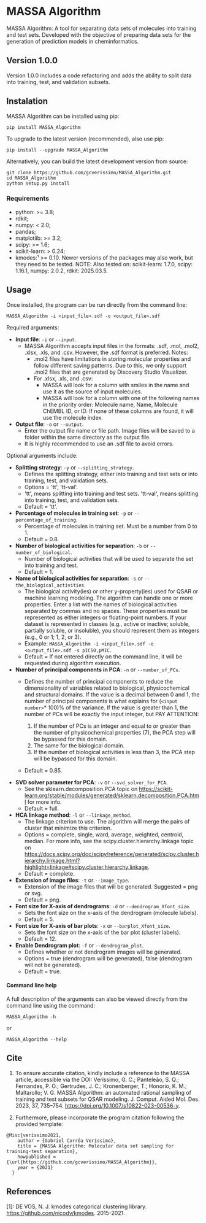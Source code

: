 # MASSA Algorithm
MASSA Algorithm: A tool for separating data sets of molecules into training and test sets. Developed with the objective of preparing data sets for the generation of prediction models in cheminformatics.


## Version 1.0.0
Version 1.0.0 includes a code refactoring and adds the ability to split data into training, test, and validation subsets.

## Instalation
MASSA Algorithm can be installed using pip:
```
pip install MASSA_Algorithm
```
To upgrade to the latest version (recommended), also use pip:
```
pip install --upgrade MASSA_Algorithm
```
Alternatively, you can build the latest development version from source:
```
git clone https://github.com/gcverissimo/MASSA_Algorithm.git
cd MASSA_Algorithm
python setup.py install
```
### Requirements
* python: >= 3.8;
* rdkit;
* numpy: < 2.0;
* pandas;
* matplotlib: >= 3.2;
* scipy: >= 1.6;
* scikit-learn: > 0.24;
* kmodes:¹ >= 0.10.
Newer versions of the packages may also work, but they need to be tested.
    NOTE: Also tested on: scikit-learn: 1.7.0, scipy: 1.16.1, numpy: 2.0.2, rdkit: 2025.03.5.

## Usage
Once installed, the program can be run directly from the command line:
```
MASSA_Algorithm -i <input_file>.sdf -o <output_file>.sdf
```

Required arguments:
* **Input file**: ```-i``` or ```--input```.
    * MASSA Algorithm accepts input files in the formats: .sdf, .mol, .mol2, .xlsx, .xls, and .csv. However, the .sdf format is preferred. Notes:
        * .mol2 files have limitations in storing molecular properties and follow different saving patterns. Due to this, we only support .mol2 files that are generated by Discovery Studio Visualizer.
        * For .xlsx, .xls, and .csv:
            * MASSA will look for a column with smiles in the name and use it as the source of input molecules.
            * MASSA will look for a column with one of the following names in the priority order: Molecule name, Name, Molecule ChEMBL ID, or ID. If none of these columns are found, it will use the molecule index.
* **Output file**: ```-o``` or ```--output```.
    * Enter the output file name or file path. Image files will be saved to a folder within the same directory as the output file.
    * It is highly recommended to use an .sdf file to avoid errors.

Optional arguments include:
* **Splitting strategy**: ```-y``` or ```--splitting_strategy```.
    * Defines the splitting strategy, either into training and test sets or into training, test, and validation sets.
    * Options = 'tt', 'tt-val'.
    * 'tt', means splitting into training and test sets. 'tt-val', means splitting into training, test, and validation sets.
    * Default = 'tt'.
* **Percentage of molecules in training set**: ```-p``` or ```--percentage_of_training```.
    * Percentage of molecules in training set. Must be a number from 0 to 1.
    * Default = 0.8.
* **Number of biological activities for separation**: ```-b``` or ```--number_of_biological```.
    * Number of biological activities that will be used to separate the set into training and test.
    * Default = 1.
* **Name of biological activities for separation**: ```-s``` or ```--the_biological_activities```.
    * The biological activity(ies) or other y-property(ies) used for QSAR or machine learning modeling. The algorithm can handle one or more properties. Enter a list with the names of biological activities separated by commas and no spaces. These properties must be represented as either integers or floating-point numbers. If your dataset is represented in classes (e.g., active or inactive; soluble, partially soluble, or insoluble), you should represent them as integers (e.g., 0 or 1; 1, 2, or 3).
    * Example: ```MASSA_Algorithm -i <input_file>.sdf -o <output_file>.sdf -s pIC50,pMIC```.
    * Default = If not entered directly on the command line, it will be requested during algorithm execution.
* **Number of principal components in PCA**: ```-n``` or ```--number_of_PCs```.
    * Defines the number of principal components to reduce the dimensionality of variables related to biological, physicochemical and structural domains. If the value is a decimal between 0 and 1, the number of principal components is what explains for (```<input number>```* 100)% of the variance. If the value is greater than 1, the number of PCs will be exactly the input integer, but PAY ATTENTION:

        1) If the number of PCs is an integer and equal to or greater than the number of physicochemical properties (7), the PCA step will be bypassed for this domain.
        2) The same for the biological domain.
        3) If the number of biological activities is less than 3, the PCA step will be bypassed for this domain.
    * Default = 0.85.
* **SVD solver parameter for PCA**: ```-v``` or ```--svd_solver_for_PCA```.
    * See the sklearn.decomposition.PCA topic on https://scikit-learn.org/stable/modules/generated/sklearn.decomposition.PCA.html for more info.
    * Default = full.
* **HCA linkage method**: ```-l``` or ```--linkage_method```.
    * The linkage criterion to use. The algorithm will merge the pairs of cluster that minimize this criterion.
    * Options = complete, single, ward, average, weighted, centroid, median. For more info, see the scipy.cluster.hierarchy.linkage topic on https://docs.scipy.org/doc/scipy/reference/generated/scipy.cluster.hierarchy.linkage.html?highlight=linkage#scipy.cluster.hierarchy.linkage.
    * Default = complete.
* **Extension of image files**: ```-t``` or ```--image_type```.
    * Extension of the image files that will be generated. Suggested = png or svg.
    * Default = png.
* **Font size for X-axis of dendrograms**: ```-d``` or ```--dendrogram_Xfont_size```.
    * Sets the font size on the x-axis of the dendrogram (molecule labels).
    * Default = 5.
* **Font size for X-axis of bar plots**: ```-x``` or ```--barplot_Xfont_size```.
    * Sets the font size on the x-axis of the bar plot (cluster labels).
    * Default = 12.
* **Enable Dendrogram plot**: ```-f``` or ```--dendrogram_plot```.
    * Defines whether or not dendrogram images will be generated.
	* Options = true (dendrogram will be generated), false (dendrogram will not be generated).
    * Default = true.

#### Command line help
A full description of the arguments can also be viewed directly from the command line using the command:
```
MASSA_Algorithm -h
```
or
```
MASSA_Algorithm --help
```

## Cite
1. To ensure accurate citation, kindly include a reference to the MASSA article, accessible via the DOI:
Veríssimo, G. C.; Panteleão, S. Q.; Fernandes, P. O.; Gertrudes, J. C.; Kronenberger, T.; Honorio, K. M.; Maltarollo; V. G. MASSA Algorithm: an automated rational sampling of training and test subsets for QSAR modeling. J. Comput. Aided Mol. Des. 2023, 37, 735–754. https://doi.org/10.1007/s10822-023-00536-y.

2. Furthermore, please incorporate the program citation following the provided template:

```
@Misc{veríssimo2021,
    author = {Gabriel Corrêa Veríssimo},
    title = {MASSA Algorithm: Molecular data set sampling for training-test separation},
    howpublished = {\url{https://github.com/gcverissimo/MASSA_Algorithm}},
    year = {2021}
  }
```

## References
[1]: DE VOS, N. J. kmodes categorical clustering library. https://github.com/nicodv/kmodes. 2015-2021.

